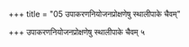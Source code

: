 +++
title = "05 उपाकरणनियोजनप्रोक्षणेषु स्थालीपाके चैवम्"

+++
उपाकरणनियोजनप्रोक्षणेषु स्थालीपाके चैवम् ५